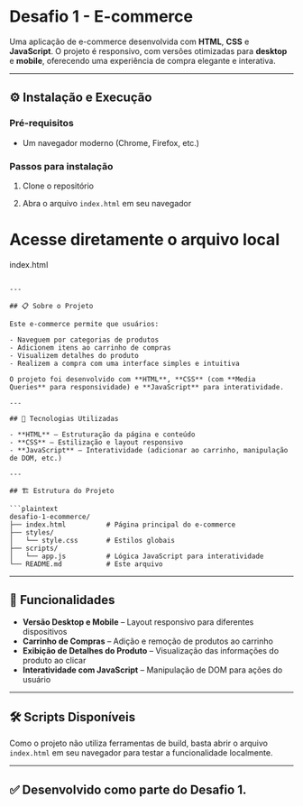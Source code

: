 # Desafio 1 - E-commerce

Uma aplicação de e-commerce desenvolvida com **HTML**, **CSS** e **JavaScript**. O projeto é responsivo, com versões otimizadas para **desktop** e **mobile**, oferecendo uma experiência de compra elegante e interativa.

---

## ⚙️ Instalação e Execução

### Pré-requisitos

- Um navegador moderno (Chrome, Firefox, etc.)

### Passos para instalação

1. Clone o repositório


2. Abra o arquivo `index.html` em seu navegador


# Acesse diretamente o arquivo local
index.html
```

---

## 📋 Sobre o Projeto

Este e-commerce permite que usuários:

- Naveguem por categorias de produtos
- Adicionem itens ao carrinho de compras
- Visualizem detalhes do produto
- Realizem a compra com uma interface simples e intuitiva

O projeto foi desenvolvido com **HTML**, **CSS** (com **Media Queries** para responsividade) e **JavaScript** para interatividade.

---

## 🚀 Tecnologias Utilizadas

- **HTML** – Estruturação da página e conteúdo
- **CSS** – Estilização e layout responsivo
- **JavaScript** – Interatividade (adicionar ao carrinho, manipulação de DOM, etc.)

---

## 🏗️ Estrutura do Projeto

```plaintext
desafio-1-ecommerce/
├── index.html          # Página principal do e-commerce
├── styles/
│   └── style.css       # Estilos globais
├── scripts/
│   └── app.js          # Lógica JavaScript para interatividade
└── README.md           # Este arquivo
```

---

## 📱 Funcionalidades

- **Versão Desktop e Mobile** – Layout responsivo para diferentes dispositivos
- **Carrinho de Compras** – Adição e remoção de produtos ao carrinho
- **Exibição de Detalhes do Produto** – Visualização das informações do produto ao clicar
- **Interatividade com JavaScript** – Manipulação de DOM para ações do usuário

---

## 🛠️ Scripts Disponíveis

Como o projeto não utiliza ferramentas de build, basta abrir o arquivo `index.html` em seu navegador para testar a funcionalidade localmente.

---

## ✅ Desenvolvido como parte do Desafio 1.
